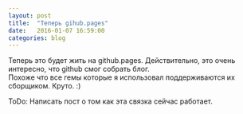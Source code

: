 ```yaml
---
layout: post
title:  "Теперь gihub.pages"
date:   2016-01-07 16:59:00
categories: blog
---
```


Теперь это будет жить на github.pages. Действительно, это очень интересно, что github смог собрать блог.  
Похоже что все гемы которые я использовал поддерживаются их сборщиком. Круто. :)

ToDo: Написать пост о том как эта связка сейчас работает.
